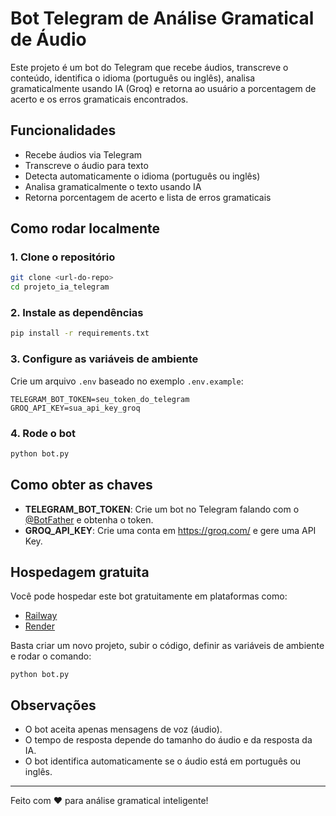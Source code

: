 # Bot Telegram de Análise Gramatical de Áudio

Este projeto é um bot do Telegram que recebe áudios, transcreve o conteúdo, identifica o idioma (português ou inglês), analisa gramaticalmente usando IA (Groq) e retorna ao usuário a porcentagem de acerto e os erros gramaticais encontrados.

## Funcionalidades
- Recebe áudios via Telegram
- Transcreve o áudio para texto
- Detecta automaticamente o idioma (português ou inglês)
- Analisa gramaticalmente o texto usando IA
- Retorna porcentagem de acerto e lista de erros gramaticais

## Como rodar localmente

### 1. Clone o repositório
```bash
git clone <url-do-repo>
cd projeto_ia_telegram
```

### 2. Instale as dependências
```bash
pip install -r requirements.txt
```

### 3. Configure as variáveis de ambiente
Crie um arquivo `.env` baseado no exemplo `.env.example`:

```
TELEGRAM_BOT_TOKEN=seu_token_do_telegram
GROQ_API_KEY=sua_api_key_groq
```

### 4. Rode o bot
```bash
python bot.py
```

## Como obter as chaves
- **TELEGRAM_BOT_TOKEN**: Crie um bot no Telegram falando com o [@BotFather](https://t.me/BotFather) e obtenha o token.
- **GROQ_API_KEY**: Crie uma conta em https://groq.com/ e gere uma API Key.

## Hospedagem gratuita
Você pode hospedar este bot gratuitamente em plataformas como:
- [Railway](https://railway.app/)
- [Render](https://render.com/)

Basta criar um novo projeto, subir o código, definir as variáveis de ambiente e rodar o comando:
```
python bot.py
```

## Observações
- O bot aceita apenas mensagens de voz (áudio).
- O tempo de resposta depende do tamanho do áudio e da resposta da IA.
- O bot identifica automaticamente se o áudio está em português ou inglês.

---

Feito com ❤️ para análise gramatical inteligente! 